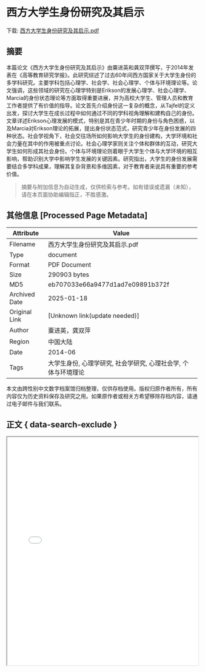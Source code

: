 # 西方大学生身份研究及其启示

<!-- tcd_download_link -->
下载: <a href="../西方大学生身份研究及其启示.pdf" download>西方大学生身份研究及其启示.pdf</a>
<!-- tcd_download_link_end -->

## 摘要

<!-- tcd_abstract -->
本篇论文《西方大学生身份研究及其启示》由粟进英和龚双萍撰写，于2014年发表在《高等教育研究学报》。此研究综述了过去60年间西方国家关于大学生身份的多学科研究。主要学科包括心理学、社会学、社会心理学、个体与环境理论等。论文强调，这些领域的研究在心理学特别是Erikson的发展心理学、社会心理学、Marcia的身份状态理论等方面取得重要进展，并为高校大学生、管理人员和教育工作者提供了有价值的指导。论文首先介绍身份这一复杂的概念，从Tajfel的定义出发，探讨大学生在成长过程中如何通过不同的学科视角理解和建构自己的身份。文章详述Erikson心理发展的模式，特别是其在青少年时期的身份与角色困惑，以及Marcia对Erikson理论的拓展，提出身份状态范式，研究青少年在身份发展的四种状态。社会学视角下，社会交往场所如何影响大学生的身份建构，大学环境和社会力量在其中的作用被重点讨论。社会心理学家则关注个体和群体的互动，研究大学生如何形成其社会身份。个体与环境理论则着眼于大学生个体与大学环境的相互影响，帮助识别大学中影响学生发展的关键因素。研究指出，大学生的身份发展需要结合多学科成果，理解其复杂背景和多维因素，对于教育者来说具有重要的参考价值。

<!-- tcd_abstract_end -->

> 摘要与附加信息为自动生成，仅供检索与参考。如有错误或遗漏（未知），请在本页面协助编辑指正，不胜感激。

## 其他信息 [Processed Page Metadata]

| Attribute       | Value                                  |
|-----------------|----------------------------------------|
| Filename        | 西方大学生身份研究及其启示.pdf                             |
| Type            | document                                 |
| Format          | PDF Document                               |
| Size            | 290903 bytes                           |
| MD5             | eb707033e66a9477d1ad7e09891b372f                                  |
| Archived Date   | 2025-01-18                             |
| Original Link   | [Unknown link(update needed)]                         |
| Author          | 粟进英，龚双萍                               |
 | Region          | 中国大陆                               |
| Date            | 2014-06                                 |
| Tags            | 大学生身份, 心理学研究, 社会学研究, 心理社会学, 个体与环境理论                                 |

本文由跨性别中文数字档案馆归档整理，仅供存档使用。版权归原作者所有，所有内容仅为历史资料保存及研究之用。如果原作者或相关方希望移除存档内容，请通过电子邮件与我们联系。

## 正文 { data-search-exclude }

<!-- tcd_main_text -->
<iframe src="../西方大学生身份研究及其启示.pdf" width="100%" height="600px">
    <p>无法显示PDF，请下载查看。</p>
</iframe>
<!-- tcd_main_text_end -->

